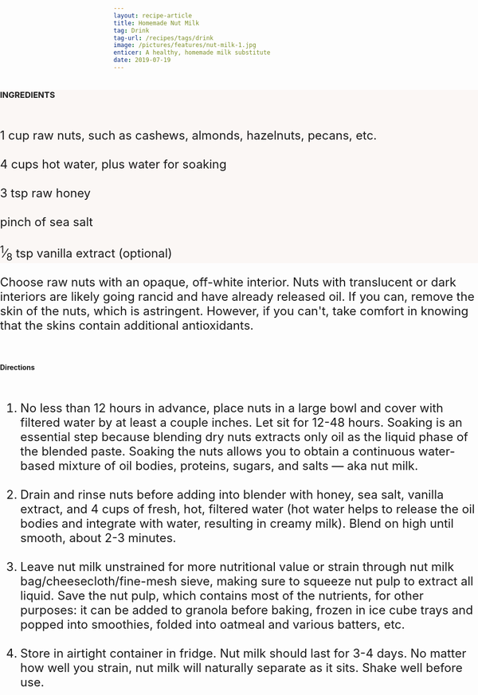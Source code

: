 ```yaml
---
layout: recipe-article
title: Homemade Nut Milk
tag: Drink
tag-url: /recipes/tags/drink
image: /pictures/features/nut-milk-1.jpg
enticer: A healthy, homemade milk substitute
date: 2019-07-19
---
```

<div class="cont" style="width:100vw;position:absolute;left:0;height:auto">
<div class="ingredients" style="background-color:#fbf7f5">
  <div class="ingredients-title"><h3 class="text-center">INGREDIENTS</h3><br></div>
  <p style="font-size: 1.5rem">1 cup raw nuts, such as cashews, almonds, hazelnuts, pecans, etc.<br><br>4 cups hot water, plus water for soaking<br><br>3   tsp raw honey<br><br>pinch of sea salt<br><br><sup>1</sup>&frasl;<sub>8</sub>  tsp vanilla extract (optional)</p>
</div>
<div class="directions">
  <p style="font-size: 1.5rem">Choose raw nuts with an opaque, off-white interior. Nuts with translucent or dark interiors are likely going rancid and have already released oil. If you can, remove the skin of the nuts, which is astringent. However, if you can't, take comfort in knowing that the skins contain additional antioxidants. </p><br>
  <h4><strong>Directions</strong></h4><br>
  <ol style="font-size: 1.5rem">
      <li>  No less than 12 hours in advance, place nuts in a large bowl and cover with filtered water by at least a couple inches. Let sit for 12-48 hours. Soaking is an essential step because blending dry nuts extracts only oil as the liquid phase of the blended paste. Soaking the nuts allows you to obtain a continuous water-based mixture of oil bodies, proteins, sugars, and salts ― aka nut milk.</li><br>
      <li>  Drain and rinse nuts before adding into blender with honey, sea salt, vanilla extract, and 4 cups of fresh, hot, filtered water (hot water helps to release the oil bodies and integrate with water, resulting in creamy milk). Blend on high until smooth, about 2-3 minutes.</li><br>
      <li>  Leave nut milk unstrained for more nutritional value or strain through nut milk bag/cheesecloth/fine-mesh sieve, making sure to squeeze nut pulp to extract all liquid. Save the nut pulp, which contains most of the nutrients, for other purposes: it can be added to granola before baking, frozen in ice cube trays and popped into smoothies, folded into oatmeal and various batters, etc.</li><br>
      <li>  Store in airtight container in fridge. Nut milk should last for 3-4 days. No matter how well you strain, nut milk will naturally separate as it sits. Shake well before use.</li><br>
  </ol>
</div>
</div>
<br><br><br><br><br><br><br><br><br><br><br><br><br><br><br><br><br><br><br><br><br><br><br>